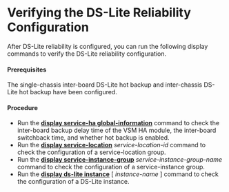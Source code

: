 Verifying the DS-Lite Reliability Configuration
===============================================

After DS-Lite reliability is configured, you can run the following display commands to verify the DS-Lite reliability configuration.

#### Prerequisites

The single-chassis inter-board DS-Lite hot backup and inter-chassis DS-Lite hot backup have been configured.


#### Procedure

* Run the [**display service-ha global-information**](cmdqueryname=display+service-ha+global-information) command to check the inter-board backup delay time of the VSM HA module, the inter-board switchback time, and whether hot backup is enabled.
* Run the [**display service-location**](cmdqueryname=display+service-location) *service-location-id* command to check the configuration of a service-location group.
* Run the [**display service-instance-group**](cmdqueryname=display+service-instance-group) *service-instance-group-name* command to check the configuration of a service-instance group.
* Run the [**display ds-lite instance**](cmdqueryname=display+ds-lite+instance) [ *instance-name* ] command to check the configuration of a DS-Lite instance.